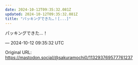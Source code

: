 ```yaml
---
date: 2024-10-12T09:35:32.081Z
updated: 2024-10-12T09:35:32.081Z
title: "パッキングできた…！[...]"
---
```


<p>パッキングできた…！</p>

&mdash; 2024-10-12 09:35:32 UTC

Original URL: https://mastodon.social/@sakuramochi0/113293769577761237
